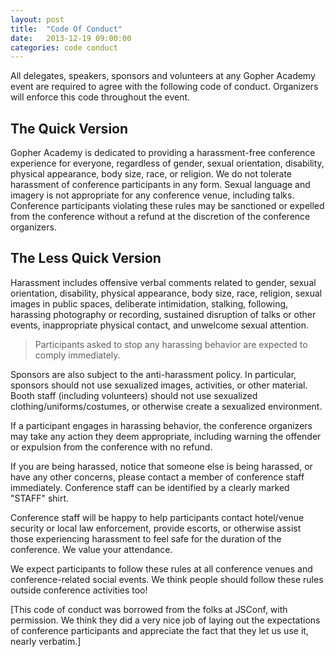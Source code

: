 ```yaml
---
layout: post
title:  "Code Of Conduct"
date:   2013-12-19 09:00:00
categories: code conduct
---
```


All delegates, speakers, sponsors and volunteers at any Gopher Academy event are required to agree with the following code of conduct. Organizers will enforce this code throughout the event.

## The Quick Version


Gopher Academy is dedicated to providing a harassment-free conference experience for everyone, regardless of gender, sexual orientation, disability, physical appearance, body size, race, or religion. We do not tolerate harassment of conference participants in any form. Sexual language and imagery is not appropriate for any conference venue, including talks. Conference participants violating these rules may be sanctioned or expelled from the conference without a refund at the discretion of the conference organizers.

## The Less Quick Version

Harassment includes offensive verbal comments related to gender, sexual orientation, disability, physical appearance, body size, race, religion, sexual images in public spaces, deliberate intimidation, stalking, following, harassing photography or recording, sustained disruption of talks or other events, inappropriate physical contact, and unwelcome sexual attention.
 

>Participants asked to stop any harassing behavior are expected to comply immediately.


Sponsors are also subject to the anti-harassment policy. In particular, sponsors should not use sexualized images, activities, or other material. Booth staff (including volunteers) should not use sexualized clothing/uniforms/costumes, or otherwise create a sexualized environment.


If a participant engages in harassing behavior, the conference organizers may take any action they deem appropriate, including warning the offender or expulsion from the conference with no refund.


If you are being harassed, notice that someone else is being harassed, or have any other concerns, please contact a member of conference staff immediately. Conference staff can be identified by a clearly marked "STAFF" shirt.


Conference staff will be happy to help participants contact hotel/venue security or local law enforcement, provide escorts, or otherwise assist those experiencing harassment to feel safe for the duration of the conference. We value your attendance.


We expect participants to follow these rules at all conference venues and conference-related social events.  We think people should follow these rules outside conference activities too!


[This code of conduct was borrowed from the folks at JSConf, with permission.  We think they did a very nice job of laying out the expectations of conference participants and appreciate the fact that they let us use it, nearly verbatim.]
